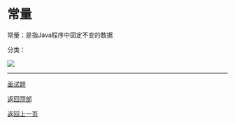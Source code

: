 # 常量

常量：是指Java程序中固定不变的数据

分类：

![](../img/常量分类.png)

------

[面试题](Interview.md)

[返回顶部](#变量与数据类型)

[返回上一页](../../KnowledgePoint.md)

